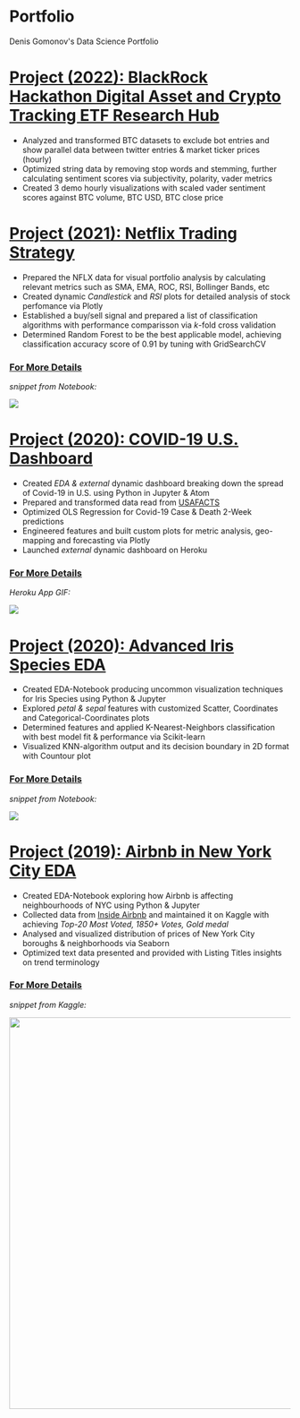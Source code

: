# Portfolio
Denis Gomonov's Data Science Portfolio

# [Project (2022): BlackRock Hackathon Digital Asset and Crypto Tracking ETF Research Hub](https://github.com/denigomonov/BLKHACK22)
* Analyzed and transformed BTC datasets to exclude bot entries and show parallel data between twitter entries & market ticker prices (hourly)
* Optimized string data by removing stop words and stemming, further calculating sentiment scores via subjectivity, polarity, vader metrics
* Created 3 demo hourly visualizations with scaled vader sentiment scores against BTC volume, BTC USD, BTC close price 


# [Project (2021): Netflix Trading Strategy](https://github.com/denigomonov/Streaming-Services-Trading-Strategy)
* Prepared the NFLX data for visual portfolio analysis by calculating relevant metrics such as SMA, EMA, ROC, RSI, Bollinger Bands, etc
* Created dynamic _Candlestick_ and _RSI_ plots for detailed analysis of stock perfomance via Plotly
* Established a buy/sell signal and prepared a list of classification algorithms with performance comparisson via _k_-fold cross validation
* Determined Random Forest to be the best applicable model, achieving classification accuracy score of 0.91 by tuning with GridSearchCV 

### [For More Details](https://github.com/denigomonov/Streaming-Services-Trading-Strategy#readme)

_snippet from Notebook:_

<img src="https://user-images.githubusercontent.com/34199193/123129154-bae87700-d419-11eb-854a-0ef14755cca6.gif">


# [Project (2020): COVID-19 U.S. Dashboard](https://github.com/denigomonov/COVID19-Dash)
* Created _EDA & external_ dynamic dashboard breaking down the spread of Covid-19 in U.S. using Python in Jupyter & Atom
* Prepared and transformed data read from [USAFACTS](https://usafacts.org/visualizations/coronavirus-covid-19-spread-map/)
* Optimized OLS Regression for Covid-19 Case & Death 2-Week predictions
* Engineered features and built custom plots for metric analysis, geo-mapping and forecasting via Plotly
* Launched _external_ dynamic dashboard on Heroku

### [For More Details](https://github.com/denigomonov/COVID19-Dash/blob/master/README.md)

_Heroku App GIF:_

<img src="https://user-images.githubusercontent.com/34199193/89723538-d5625f00-d9c5-11ea-9243-4aa8f7dc824c.gif">

# [Project (2020): Advanced Iris Species EDA](https://github.com/denigomonov/Iris-EDA)
* Created EDA-Notebook producing uncommon visualization techniques for Iris Species using Python & Jupyter
* Explored _petal & sepal_ features with customized Scatter, Coordinates and Categorical-Coordinates plots
* Determined features and applied K-Nearest-Neighbors classification with best model fit & performance via Scikit-learn
* Visualized KNN-algorithm output and its decision boundary in 2D format with Countour plot

### [For More Details](https://github.com/denigomonov/Iris-EDA)

_snippet from Notebook:_

<img src="https://user-images.githubusercontent.com/34199193/89725192-f1243000-d9da-11ea-913b-3dd6b3f2c8e9.gif">

# [Project (2019): Airbnb in New York City EDA](https://github.com/denigomonov/Airbnb-NYC-EDA)
* Created EDA-Notebook exploring how Airbnb is affecting neighbourhoods of NYC using Python & Jupyter
* Collected data from [Inside Airbnb](http://insideairbnb.com/) and maintained it on Kaggle with achieving _Top-20 Most Voted, 1850+ Votes, Gold medal_
* Analysed and visualized distribution of prices of New York City boroughs & neighborhoods via Seaborn
* Optimized text data presented and provided with Listing Titles insights on trend terminology 

### [For More Details](https://www.kaggle.com/dgomonov/new-york-city-airbnb-open-data)

_snippet from Kaggle:_

<img src="https://user-images.githubusercontent.com/34199193/89150990-d9a5fc80-d52d-11ea-9cdd-72a498b39e55.png" width="700">
